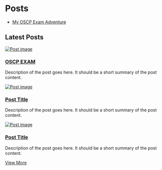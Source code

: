 # Posts

- [My OSCP Exam Adventure](./post/oscp-journey.md)

## Latest Posts

<div class="posts">
    <a href="post-url">
        <img src="https://www.sneakymonkey.net/content/images/size/w2000/2022/12/offensive_security-logo-black.jpg" alt="Post image">
    </a>
    <div class="post-description">
        <h3><a href="post-url">OSCP EXAM</a></h3>
        <p>Description of the post goes here. It should be a short summary of the post content.</p>
    </div>
</div>

<div class="posts">
    <a href="post-url">
        <img src="post-image-url" alt="Post image">
    </a>
    <div class="post-description">
        <h3><a href="post-url">Post Title</a></h3>
        <p>Description of the post goes here. It should be a short summary of the post content.</p>
    </div>
</div>

<div class="posts">
    <a href="post-url">
        <img src="post-image-url" alt="Post image">
    </a>
    <div class="post-description">
        <h3><a href="post-url">Post Title</a></h3>
        <p>Description of the post goes here. It should be a short summary of the post content.</p>
    </div>
</div>

<a href="all-posts-url" class="view-more">View More</a>
